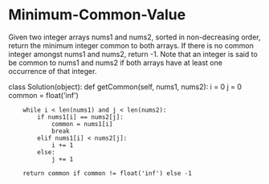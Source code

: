 # Minimum-Common-Value
Given two integer arrays nums1 and nums2, sorted in non-decreasing order, return the minimum integer common to both arrays. If there is no common integer amongst nums1 and nums2, return -1.  Note that an integer is said to be common to nums1 and nums2 if both arrays have at least one occurrence of that integer.

class Solution(object):
    def getCommon(self, nums1, nums2):
        i = 0
        j = 0
        common = float('inf')

        while i < len(nums1) and j < len(nums2):
            if nums1[i] == nums2[j]:
                common = nums1[i]
                break
            elif nums1[i] < nums2[j]:
                i += 1
            else:
                j += 1
        
        return common if common != float('inf') else -1
